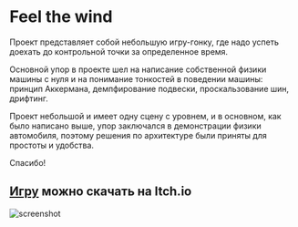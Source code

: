 # Feel the wind

Проект представляет собой небольшую игру-гонку, где надо успеть доехать до контрольной точки за определенное время.

Основной упор в проекте шел на написание собственной физики машины с нуля и на понимание тонкостей в поведении машины: принцип Аккермана, демпфирование подвески, проскальзование шин, дрифтинг.

Проект небольшой и имеет одну сцену с уровнем, и в основном, как было написано выше, упор заключался в демонстрации физики автомобиля, поэтому решения по архитектуре были приняты для простоты и удобства.

Спасибо!
## [Игру](https://glzmo.itch.io/ftw) можно скачать на Itch.io
![screenshot](https://img.itch.zone/aW1hZ2UvMjM2MzkwMC8xNDAwMTM4MS5wbmc=/original/dFFm0h.png)
